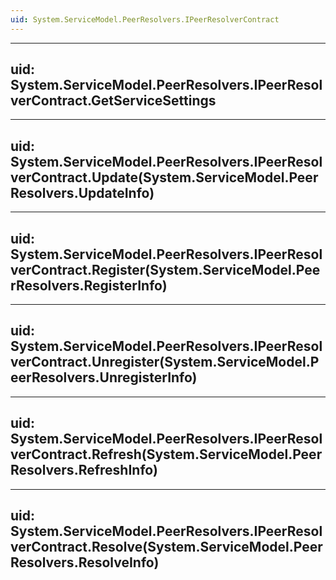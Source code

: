 ```yaml
---
uid: System.ServiceModel.PeerResolvers.IPeerResolverContract
---
```


---
uid: System.ServiceModel.PeerResolvers.IPeerResolverContract.GetServiceSettings
---

---
uid: System.ServiceModel.PeerResolvers.IPeerResolverContract.Update(System.ServiceModel.PeerResolvers.UpdateInfo)
---

---
uid: System.ServiceModel.PeerResolvers.IPeerResolverContract.Register(System.ServiceModel.PeerResolvers.RegisterInfo)
---

---
uid: System.ServiceModel.PeerResolvers.IPeerResolverContract.Unregister(System.ServiceModel.PeerResolvers.UnregisterInfo)
---

---
uid: System.ServiceModel.PeerResolvers.IPeerResolverContract.Refresh(System.ServiceModel.PeerResolvers.RefreshInfo)
---

---
uid: System.ServiceModel.PeerResolvers.IPeerResolverContract.Resolve(System.ServiceModel.PeerResolvers.ResolveInfo)
---
